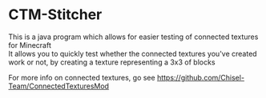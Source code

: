 # CTM-Stitcher
This is a java program which allows for easier testing of connected textures for Minecraft<br>
It allows you to quickly test whether the connected textures you've created work or not, 
by creating a texture representing a 3x3 of blocks

For more info on connected textures, go see https://github.com/Chisel-Team/ConnectedTexturesMod

